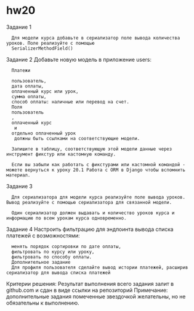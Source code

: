 # hw20

Задание 1

      Для модели курса добавьте в сериализатор поле вывода количества уроков. Поле реализуйте с помощью 
      SerializerMethodField()

Задание 2
      Добавьте новую модель в приложение users:

      Платежи
      
      пользователь,
      дата оплаты,
      оплаченный курс или урок,
      сумма оплаты,
      способ оплаты: наличные или перевод на счет.
      Поля 
      пользователь
      , 
      оплаченный курс
       и 
      отдельно оплаченный урок
       должны быть ссылками на соответствующие модели.
      
      Запишите в таблицу, соответствующую этой модели данные через инструмент фикстур или кастомную команду.
      
      Если вы забыли как работать с фикстурами или кастомной командой - можете вернуться к уроку 20.1 Работа с ORM в Django чтобы вспомнить материал.

Задание 3

      Для сериализатора для модели курса реализуйте поле вывода уроков. Вывод реализуйте с помощью сериализатора для связанной модели.
      
      Один сериализатор должен выдавать и количество уроков курса и информацию по всем урокам курса одновременно.

Задание 4
      Настроить фильтрацию для эндпоинта вывода списка платежей с возможностями:

      менять порядок сортировки по дате оплаты,
      фильтровать по курсу или уроку,
      фильтровать по способу оплаты.
      Дополнительное задание
      Для профиля пользователя сделайте вывод истории платежей, расширив сериализатор для вывода списка платежей

Критерии решения:
Результат выполнения всего задания залит в github.com и сдан в виде ссылки на репозиторий
Примечание: дополнительные задания помеченные звездочкой желательны, но не обязательны к выполнению.
